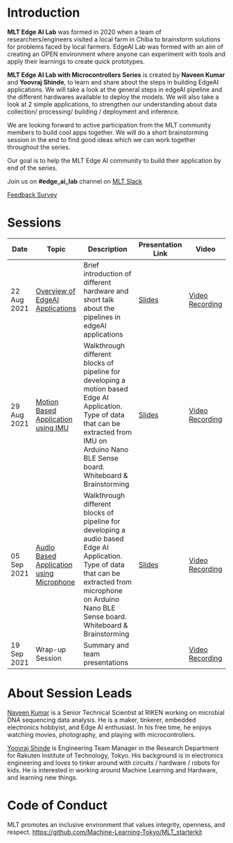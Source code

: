# Introduction

**MLT Edge AI Lab** was formed in 2020 when a team of researchers/engineers visited a local farm in Chiba to brainstorm solutions for problems faced by local farmers. EdgeAI Lab was formed with an aim of creating an OPEN environment where anyone can experiment with tools and apply their learnings to create quick prototypes.

**MLT Edge AI Lab with Microcontrollers Series** is created by **Naveen Kumar** and **Yoovraj Shinde**, to learn  and share about the steps in building EdgeAI applications. We will take a look at the general steps in edgeAI pipeline and the different hardwares available to deploy the models. We will also take a look at 2 simple applications, to strengthen our understanding about data collection/ processing/ building / deployment and inference.<br>

We are looking forward to active participation from the MLT community members to build cool apps together. We will do a short brainstorming session in the end to find good ideas which we can work together throughout the series.

Our goal is to help the MLT Edge AI community to build their application by end of the series.

Join us on **#edge_ai_lab** channel on [MLT Slack](https://machinelearningtokyo.slack.com)

[Feedback Survey](https://forms.gle/811apJr1yesA9EdK9)

# Sessions
| Date | Topic | Description | Presentation Link | Video | 
| ---- | ----- | ----------- | ----------------- | ----- |
| 22 Aug 2021 | [Overview of EdgeAI Applications](session1/README.md) | Brief introduction of different hardware and short talk about the pipelines in edgeAI applications | [Slides](session1/slides.pdf) | [Video Recording](https://www.youtube.com/watch?v=S9Ejmi_3Vrw) |
| 29 Aug 2021 | [Motion Based Application using IMU](session2/README.md) | Walkthrough different blocks of pipeline for developing a motion based Edge AI Application. Type of data that can be extracted from IMU on Arduino Nano BLE Sense board. Whiteboard & Brainstorming | [Slides](session2/slides.pdf) | [Video Recording](https://www.youtube.com/watch?v=jIzV5BJcH6Y) |
| 05 Sep 2021 | [Audio Based Application using Microphone](session3/README.md) | Walkthrough different blocks of pipeline for developing a audio based Edge AI Application. Type of data that can be extracted from microphone on Arduino Nano BLE Sense board. Whiteboard & Brainstorming | [Slides](session3/slides.pdf) | [Video Recording](https://www.youtube.com/watch?v=Jxa_kI7ix5M) |
| 19 Sep 2021 | Wrap-up Session | Summary and team presentations |  | [Video Recording](https://www.youtube.com/watch?v=3uhpQJLgLRo) |

# About Session Leads
[Naveen Kumar](https://www.hackster.io/naveenbskumar) is a Senior Technical Scientist at RIKEN working on microbial DNA sequencing data analysis. He is a maker, tinkerer, embedded electronics hobbyist, and Edge AI enthusiast. In his free time, he enjoys watching movies, photography, and playing with microcontrollers.


[Yoovraj Shinde](https://www.linkedin.com/in/yoovraj-shinde/) is Engineering Team Manager in the Research Department for Rakuten Institute of Technology, Tokyo. His background is in electronics engineering and loves to tinker around with circuits / hardware / robots for kids. He is interested in working around Machine Learning and Hardware, and learning new things. 

# Code of Conduct
MLT promotes an inclusive environment that values integrity, openness, and respect. https://github.com/Machine-Learning-Tokyo/MLT_starterkit

